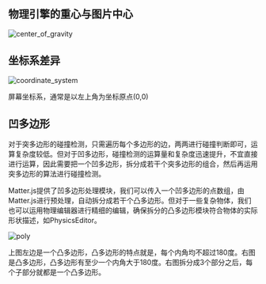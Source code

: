 ## 物理引擎的重心与图片中心
![center_of_gravity](https://user-images.githubusercontent.com/34769581/110727279-e3c37280-8255-11eb-9a9f-c6c110f66ae3.png)

## 坐标系差异

![coordinate_system](https://user-images.githubusercontent.com/34769581/110732728-acf25a00-825f-11eb-98d0-1f9c90312c58.png)

屏幕坐标系，通常是以左上角为坐标原点(0,0)

## 凹多边形
对于突多边形的碰撞检测，只需遍历每个多边形的边，两两进行碰撞判断即可，运算复杂度较低。但对于凹多边形，碰撞检测的运算量和复杂度迅速提升，不宜直接进行运算，因此需要把一个凹多边形，拆分成若干个突多边形的组合，然后再运用突多边形的算法进行碰撞检测。

Matter.js提供了凹多边形处理模块，我们可以传入一个凹多边形的点数组，由Matter.js进行预处理，自动拆分成若干个凸多边形。但对于一些复杂物体，我们也可以运用物理编辑器进行精细的编辑，确保拆分的凸多边形模块符合物体的实际形状描述，如PhysicsEditor。

![poly](https://user-images.githubusercontent.com/34769581/110730938-5c2d3200-825c-11eb-9b05-225b7b594dd3.png)

上图左边是一个凸多边形，凸多边形的特点就是，每个内角均不超过180度。右图是凸多边形，凸多边形有至少一个内角大于180度。右图拆分成3个部分之后，每个子部分就都是一个凸多边形。
